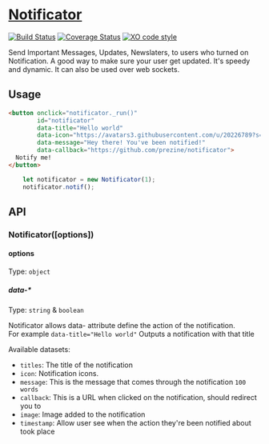 # [Notificator](https://github.com/prezine/notificator)

[![Build Status](https://travis-ci.org/sindresorhus/pageres.svg?branch=master)](https://travis-ci.org/sindresorhus/pageres) [![Coverage Status](https://coveralls.io/repos/sindresorhus/pageres/badge.svg?branch=master)](https://coveralls.io/r/sindresorhus/pageres?branch=master) [![XO code style](https://img.shields.io/badge/code_style-XO-5ed9c7.svg)](https://github.com/xojs/xo)

Send Important Messages, Updates, Newslaters, to users who turned on Notification. A good way to make sure your user get updated. It's speedy and dynamic. It can also be used over web sockets.

## Usage

```html
<button onclick="notificator._run()" 
        id="notificator" 
        data-title="Hello world" 
        data-icon="https://avatars3.githubusercontent.com/u/20226789?s=460&v=4" 
        data-message="Hey there! You've been notified!" 
        data-callback="https://github.com/prezine/notificator">
  Notify me!
</button>
```

```js
    let notificator = new Notificator(1);
    notificator.notif();
```

## API

### Notificator([options])

#### options

Type: `object`

##### data-*

Type: `string` &  `boolean`

Notificator allows data- attribute define the action of the notification.<br>
For example `data-title="Hello world"` Outputs a notification with that title

Available datasets:

- `titles`: The title of the notification
- `icon`: Notification icons.
- `message`: This is the message that comes through the notification `100 words`
- `callback`: This is a URL when clicked on the notification, should redirect you to
- `image`: Image added to the notification
- `timestamp`: Allow user see when the action they're been notified about took place
